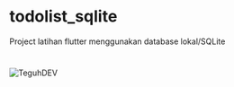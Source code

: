 # todolist_sqlite

Project latihan flutter menggunakan database lokal/SQLite

# 

![TeguhDEV](https://github.com/user-attachments/assets/90fd5fcc-2537-4686-97c2-8663dc02801c)


